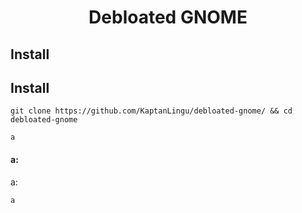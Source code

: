<div align="center">
  <h1 align="center">Debloated GNOME</h1>
  <p align="center"></p>
</div>

## Install

## Install
```
git clone https://github.com/KaptanLingu/debloated-gnome/ && cd debloated-gnome
```
```
a
```
#### a:
a:
```
a 
```
<div align="center">
<div>
